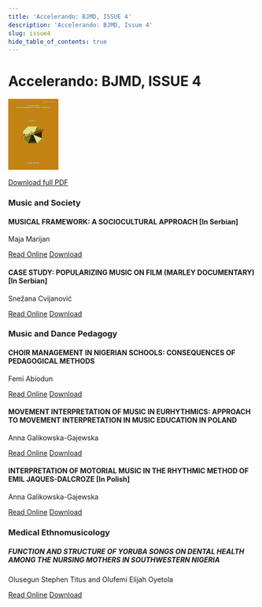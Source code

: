 ```yaml
---
title: 'Accelerando: BJMD, ISSUE 4'
description: 'Accelerando: BJMD, Issue 4'
slug: issue4
hide_table_of_contents: true
---
```


# Accelerando: BJMD, ISSUE 4

<!-- truncate -->

![Accelerndo: BJMD, Issue 4](accelerandoBJMD2019.png)

[Download full PDF](https://accelerandobjmd.weebly.com/uploads/6/9/5/0/6950835/accelerando_issue4_2019.pdf)

### Music and Society

#### MUSICAL FRAMEWORK: A SOCIOCULTURAL APPROACH [In Serbian]

Maja Marijan

[Read Online](/articles/issue4/sociocultural-approach-to-music) [Download](https://drive.google.com/file/d/1__zTaV_aeQppEIqgvZWw9SnG1uFVzHZG/view?usp=sharing)


#### CASE STUDY: POPULARIZING MUSIC ON FILM (MARLEY DOCUMENTARY) [In Serbian]

Snežana Cvijanović

[Read Online](/articles/issue4/popularizing-music-on-film) [Download](https://drive.google.com/file/d/1420xLxphlhH4KoYuUay1rwhyMRO9_NtB/view?usp=sharing)

### Music and Dance Pedagogy

#### CHOIR MANAGEMENT IN NIGERIAN SCHOOLS: CONSEQUENCES OF PEDAGOGICAL METHODS

Femi Abiodun

[Read Online](/articles/issue4/choir-management-in-nigerian-schools) [Download](https://drive.google.com/file/d/1kkQaPttQqTn2RpNxKTBJ4ye_WQa7vPE1/view?usp=sharing)

#### MOVEMENT INTERPRETATION OF MUSIC IN EURHYTHMICS: APPROACH TO MOVEMENT INTERPRETATION IN MUSIC EDUCATION IN POLAND

Anna Galikowska-Gajewska

[Read Online](/articles/issue4/approach-to-movement-interpretation-in-music-education-in-poland) [Download](https://drive.google.com/file/d/1Gxyn1XavkO4IJweTmBAMe-06W2YDn1el/view?usp=sharing)


####  INTERPRETATION OF MOTORIAL MUSIC IN THE RHYTHMIC METHOD OF EMIL JAQUES-DALCROZE [In Polish]

Anna Galikowska-Gajewska

[Read Online](/articles/issue4/rhythmic-method-of-emil-jaques-dalcroze) [Download](https://drive.google.com/file/d/1zDwGqaNaIKvckMu-Xqz5TNIwqoffZEG2/view?usp=sharing)

### Medical Ethnomusicology

##### FUNCTION AND STRUCTURE OF YORUBA SONGS ON DENTAL HEALTH AMONG THE NURSING MOTHERS IN SOUTHWESTERN NIGERIA

Olusegun Stephen Titus and Olufemi Elijah Oyetola​

[Read Online](/articles/issue4/ballet-scene-in-belgrade) [Download](https://drive.google.com/file/d/1FtekTfUYQ4VgYpUe5C97Jn71a_WIBEVs/view?usp=sharing)
